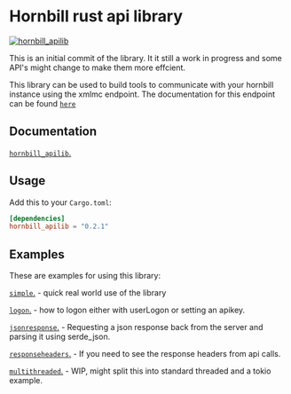 # Hornbill rust api library

[![hornbill_apilib](https://meritbadge.herokuapp.com/hornbill_apilib)](https://crates.io/crates/hornbill_apilib)

This is an initial commit of the library. It it still a work in progress and some API's might change to make them more effcient.

This library can be used to build tools to communicate with your hornbill instance using the xmlmc endpoint. The documentation for this endpoint can be found [`here`](https://api.hornbill.com/)

## Documentation

[`hornbill_apilib`.](https://docs.rs/hornbill_apilib)

## Usage

Add this to your `Cargo.toml`:

```toml
[dependencies]
hornbill_apilib = "0.2.1"
```

## Examples

These are examples for using this library:

[`simple`.](https://github.com/hornbill/hornbill_apilib/blob/master/examples/simple.rs) - quick real world use of the library

[`logon`.](https://github.com/hornbill/hornbill_apilib/blob/master/examples/logon.rs) - how to logon either with userLogon or setting an apikey.

[`jsonresponse`.](https://github.com/hornbill/hornbill_apilib/blob/master/examples/jsonresponse.rs) - Requesting a json response back from the server and parsing it using serde_json.

[`responseheaders`.](https://github.com/hornbill/hornbill_apilib/blob/master/examples/responseheaders.rs) - If you need to see the response headers from api calls.

[`multithreaded`.](https://github.com/hornbill/hornbill_apilib/blob/master/examples/multithreaded.rs) - WIP, might split this into standard threaded and a tokio example.
